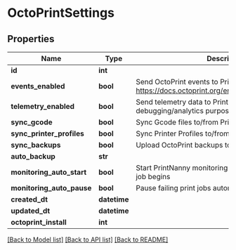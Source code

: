 # OctoPrintSettings


## Properties
Name | Type | Description | Notes
------------ | ------------- | ------------- | -------------
**id** | **int** |  | [readonly] 
**events_enabled** | **bool** | Send OctoPrint events to PrintNanny Cloud https://docs.octoprint.org/en/master/events/index.html | [optional] 
**telemetry_enabled** | **bool** | Send telemetry data to PrintNanny Cloud for debugging/analytics purposes | [optional] 
**sync_gcode** | **bool** | Sync Gcode files to/from PrintNanny Cloud | [optional] 
**sync_printer_profiles** | **bool** | Sync Printer Profiles to/from PrintNanny Cloud | [optional] 
**sync_backups** | **bool** | Upload OctoPrint backups to PrintNanny Cloud | [optional] 
**auto_backup** | **str** |  | [optional] 
**monitoring_auto_start** | **bool** | Start PrintNanny monitoring automatically when a print job begins | [optional] 
**monitoring_auto_pause** | **bool** | Pause failing print jobs automatically | [optional] 
**created_dt** | **datetime** |  | [readonly] 
**updated_dt** | **datetime** |  | [readonly] 
**octoprint_install** | **int** |  | 

[[Back to Model list]](../README.md#documentation-for-models) [[Back to API list]](../README.md#documentation-for-api-endpoints) [[Back to README]](../README.md)


